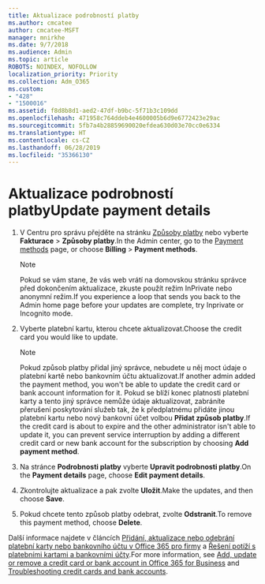 ```yaml
---
title: Aktualizace podrobností platby
ms.author: cmcatee
author: cmcatee-MSFT
manager: mnirkhe
ms.date: 9/7/2018
ms.audience: Admin
ms.topic: article
ROBOTS: NOINDEX, NOFOLLOW
localization_priority: Priority
ms.collection: Adm_O365
ms.custom:
- "428"
- "1500016"
ms.assetid: f8d8b8d1-aed2-47df-b9bc-5f71b3c109dd
ms.openlocfilehash: 471958c764ddeb4e4600005b6d9e6772423e29ac
ms.sourcegitcommit: 5fb7a4b28859690020efdea630d03e70cc0e6334
ms.translationtype: HT
ms.contentlocale: cs-CZ
ms.lasthandoff: 06/28/2019
ms.locfileid: "35366130"
---
```

# <a name="update-payment-details"></a><span data-ttu-id="58d50-102">Aktualizace podrobností platby</span><span class="sxs-lookup"><span data-stu-id="58d50-102">Update payment details</span></span>

1. <span data-ttu-id="58d50-103">V Centru pro správu přejděte na stránku [Způsoby platby](https://go.microsoft.com/fwlink/p/?linkid=2018806) nebo vyberte **Fakturace** \> **Způsoby platby**.</span><span class="sxs-lookup"><span data-stu-id="58d50-103">In the Admin center, go to the [Payment methods](https://go.microsoft.com/fwlink/p/?linkid=2018806) page, or choose **Billing** \> **Payment methods**.</span></span>

    > [!NOTE]
    > <span data-ttu-id="58d50-104">Pokud se vám stane, že vás web vrátí na domovskou stránku správce před dokončením aktualizace, zkuste použít režim InPrivate nebo anonymní režim.</span><span class="sxs-lookup"><span data-stu-id="58d50-104">If you experience a loop that sends you back to the Admin home page before your updates are complete, try Inprivate or Incognito mode.</span></span>
  
2. <span data-ttu-id="58d50-105">Vyberte platební kartu, kterou chcete aktualizovat.</span><span class="sxs-lookup"><span data-stu-id="58d50-105">Choose the credit card you would like to update.</span></span>

    > [!NOTE]
    > <span data-ttu-id="58d50-106">Pokud způsob platby přidal jiný správce, nebudete u něj moct údaje o platební kartě nebo bankovním účtu aktualizovat.</span><span class="sxs-lookup"><span data-stu-id="58d50-106">If another admin added the payment method, you won't be able to update the credit card or bank account information for it.</span></span> <span data-ttu-id="58d50-107">Pokud se blíží konec platnosti platební karty a tento jiný správce nemůže údaje aktualizovat, zabráníte přerušení poskytování služeb tak, že k předplatnému přidáte jinou platební kartu nebo nový bankovní účet volbou **Přidat způsob platby**.</span><span class="sxs-lookup"><span data-stu-id="58d50-107">If the credit card is about to expire and the other administrator isn't able to update it, you can prevent service interruption by adding a different credit card or new bank account for the subscription by choosing **Add payment method**.</span></span>
  
3. <span data-ttu-id="58d50-108">Na stránce **Podrobnosti platby** vyberte **Upravit podrobnosti platby**.</span><span class="sxs-lookup"><span data-stu-id="58d50-108">On the **Payment details** page, choose **Edit payment details**.</span></span>

4. <span data-ttu-id="58d50-109">Zkontrolujte aktualizace a pak zvolte **Uložit**.</span><span class="sxs-lookup"><span data-stu-id="58d50-109">Make the updates, and then choose **Save**.</span></span>

5. <span data-ttu-id="58d50-110">Pokud chcete tento způsob platby odebrat, zvolte **Odstranit**.</span><span class="sxs-lookup"><span data-stu-id="58d50-110">To remove this payment method, choose **Delete**.</span></span>

<span data-ttu-id="58d50-111">Další informace najdete v článcích [Přidání, aktualizace nebo odebrání platební karty nebo bankovního účtu v Office 365 pro firmy](https://support.office.com/article/30ba9c83-50d8-4020-90ed-830a5b8c8724) a [Řešení potíží s platebními kartami a bankovními účty](https://support.office.com/article/30ba9c83-50d8-4020-90ed-830a5b8c8724).</span><span class="sxs-lookup"><span data-stu-id="58d50-111">For more information, see [Add, update or remove a credit card or bank account in Office 365 for Business](https://support.office.com/article/30ba9c83-50d8-4020-90ed-830a5b8c8724) and [Troubleshooting credit cards and bank accounts](https://support.office.com/article/30ba9c83-50d8-4020-90ed-830a5b8c8724).</span></span>
